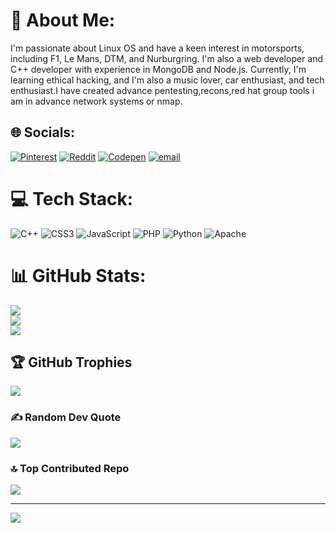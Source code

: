 # 💫 About Me:
I'm passionate about Linux OS and have a keen interest in motorsports, including F1, Le Mans, DTM, and Nurburgring. I'm also a web developer and C++ developer with experience in MongoDB and Node.js. Currently, I'm learning ethical hacking, and I'm also a music lover, car enthusiast, and tech enthusiast.I have created advance pentesting,recons,red hat group tools i am in advance network systems or nmap.


## 🌐 Socials:
[![Pinterest](https://img.shields.io/badge/Pinterest-%23E60023.svg?logo=Pinterest&logoColor=white)](https://pinterest.com/Yocrrz) [![Reddit](https://img.shields.io/badge/Reddit-%23FF4500.svg?logo=Reddit&logoColor=white)](https://reddit.com/user/Total-Rutabaga-8512) [![Codepen](https://img.shields.io/badge/Codepen-000000?logo=codepen&logoColor=white)](https://codepen.io/_-_LEGEND-ADITYA_-_) [![email](https://img.shields.io/badge/Email-D14836?logo=gmail&logoColor=white)](mailto:adityaraj116111209@gmail.com) 

# 💻 Tech Stack:
![C++](https://img.shields.io/badge/c++-%2300599C.svg?style=plastic&logo=c%2B%2B&logoColor=white) ![CSS3](https://img.shields.io/badge/css3-%231572B6.svg?style=plastic&logo=css3&logoColor=white) ![JavaScript](https://img.shields.io/badge/javascript-%23323330.svg?style=plastic&logo=javascript&logoColor=%23F7DF1E) ![PHP](https://img.shields.io/badge/php-%23777BB4.svg?style=plastic&logo=php&logoColor=white) ![Python](https://img.shields.io/badge/python-3670A0?style=plastic&logo=python&logoColor=ffdd54) ![Apache](https://img.shields.io/badge/apache-%23D42029.svg?style=plastic&logo=apache&logoColor=white)
# 📊 GitHub Stats:
![](https://github-readme-stats.vercel.app/api?username=YOCRRZ224&theme=dark&hide_border=false&include_all_commits=false&count_private=false)<br/>
![](https://nirzak-streak-stats.vercel.app/?user=YOCRRZ224&theme=dark&hide_border=false)<br/>
![](https://github-readme-stats.vercel.app/api/top-langs/?username=YOCRRZ224&theme=dark&hide_border=false&include_all_commits=false&count_private=false&layout=compact)

## 🏆 GitHub Trophies
![](https://github-profile-trophy.vercel.app/?username=YOCRRZ224&theme=radical&no-frame=false&no-bg=false&margin-w=4)

### ✍️ Random Dev Quote
![](https://quotes-github-readme.vercel.app/api?type=vetical&theme=merko)

### 🔝 Top Contributed Repo
![](https://github-contributor-stats.vercel.app/api?username=YOCRRZ224&limit=5&theme=dark&combine_all_yearly_contributions=true)

---
[![](https://visitcount.itsvg.in/api?id=YOCRRZ224&icon=6&color=7)](https://visitcount.itsvg.in)

<!-- Proudly created with GPRM ( https://gprm.itsvg.in ) -->
